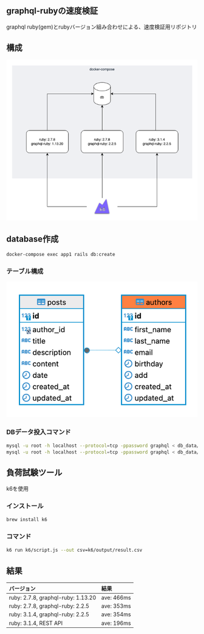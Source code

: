 graphql-rubyの速度検証
---

graphql ruby(gem)とrubyバージョン組み合わせによる、速度検証用リポジトリ

## 構成

![image](./assets/graphql-ruby.drawio.png)

## database作成

```bash
docker-compose exec app1 rails db:create
```

### テーブル構成

![image](./assets/image_table.png)

### DBデータ投入コマンド

```bash
mysql -u root -h localhost --protocol=tcp -ppassword graphql < db_data/authors.sql
mysql -u root -h localhost --protocol=tcp -ppassword graphql < db_data/posts.sql
```


## 負荷試験ツール

k6を使用

### インストール

```bash
brew install k6
```

### コマンド

```bash
k6 run k6/script.js --out csv=k6/output/result.csv
```

## 結果

| バージョン | 結果 |
|:--|:--|
| ruby: 2.7.8, graphql-ruby: 1.13.20 | ave: 466ms |
| ruby: 2.7.8, graphql-ruby: 2.2.5 | ave: 353ms |
| ruby: 3.1.4, graphql-ruby: 2.2.5 | ave: 354ms |
| ruby: 3.1.4, REST API | ave: 196ms |
